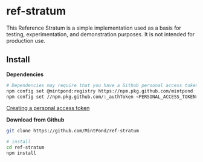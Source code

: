 ref-stratum
===========

This Reference Stratum is a simple implementation used as a basis for testing, experimentation, and 
demonstration purposes. It is not intended for production use.

## Install ##
__Dependencies__
```bash
# Dependencies may require that you have a Github personal access token to install.
npm config set @mintpond:registry https://npm.pkg.github.com/mintpond
npm config set //npm.pkg.github.com/:_authToken <PERSONAL_ACCESS_TOKEN>
```
[Creating a personal access token](https://help.github.com/en/github/authenticating-to-github/creating-a-personal-access-token-for-the-command-line)

__Download from Github__
```bash
git clone https://github.com/MintPond/ref-stratum

# install
cd ref-stratum
npm install
```